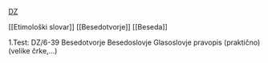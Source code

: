 [DZ](https://issuu.com/rokus-klett/docs/9789612719616)

[[Etimološki slovar]]
[[Besedotvorje]]
[[Beseda]]

1.Test:
DZ/6-39
Besedotvorje
Besedoslovje
Glasoslovje
pravopis (praktično) (velike črke,...)
